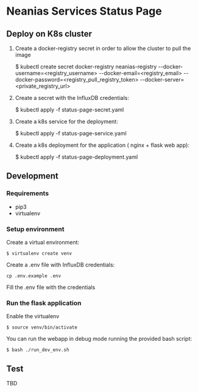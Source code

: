 # Neanias Services Status Page

## Deploy on K8s cluster

1. Create a docker-registry secret in order to allow the cluster to pull the image


    $ kubectl create secret docker-registry neanias-registry --docker-username=<registry_username> --docker-email=<registry_email> --docker-password=<registry_pull_registry_token>
    --docker-server=<private_registry_url>

2. Create a secret with the InfluxDB credentials:

    $ kubectl apply -f status-page-secret.yaml

3. Create a k8s service for the deployment:

    $ kubectl apply -f status-page-service.yaml

4. Create a k8s deployment for the application ( nginx + flask web app):

    $ kubectl apply -f status-page-deployment.yaml

## Development

### Requirements

- pip3
- virtualenv

### Setup environment

Create a virtual environment:

    $ virtualenv create venv

Create a .env file with InfluxDB credentials:

    cp .env.example .env

Fill the .env file with the credentials

### Run the flask application

Enable the virtualenv

    $ source venv/bin/activate

You can run the webapp in debug mode running the provided bash script:

    $ bash ./run_dev_env.sh


## Test
TBD

